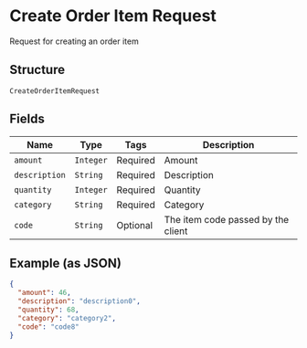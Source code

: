 
# Create Order Item Request

Request for creating an order item

## Structure

`CreateOrderItemRequest`

## Fields

| Name | Type | Tags | Description |
|  --- | --- | --- | --- |
| `amount` | `Integer` | Required | Amount |
| `description` | `String` | Required | Description |
| `quantity` | `Integer` | Required | Quantity |
| `category` | `String` | Required | Category |
| `code` | `String` | Optional | The item code passed by the client |

## Example (as JSON)

```json
{
  "amount": 46,
  "description": "description0",
  "quantity": 68,
  "category": "category2",
  "code": "code8"
}
```

